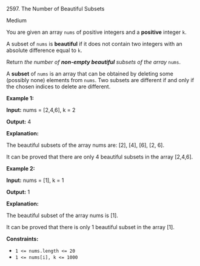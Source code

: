 2597\. The Number of Beautiful Subsets

Medium

You are given an array `nums` of positive integers and a **positive** integer `k`.

A subset of `nums` is **beautiful** if it does not contain two integers with an absolute difference equal to `k`.

Return _the number of **non-empty beautiful** subsets of the array_ `nums`.

A **subset** of `nums` is an array that can be obtained by deleting some (possibly none) elements from `nums`. Two subsets are different if and only if the chosen indices to delete are different.

**Example 1:**

**Input:** nums = [2,4,6], k = 2

**Output:** 4

**Explanation:**

The beautiful subsets of the array nums are: [2], [4], [6], [2, 6].

It can be proved that there are only 4 beautiful subsets in the array [2,4,6].

**Example 2:**

**Input:** nums = [1], k = 1

**Output:** 1

**Explanation:**

The beautiful subset of the array nums is [1].

It can be proved that there is only 1 beautiful subset in the array [1].

**Constraints:**

*   `1 <= nums.length <= 20`
*   `1 <= nums[i], k <= 1000`